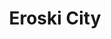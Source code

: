 ---
title: "Eroski City"
url: /vitoria-gasteiz/eroski-city-manuel-iradier-kalea-calle-manuel-iradier/
shop: supermercado
---